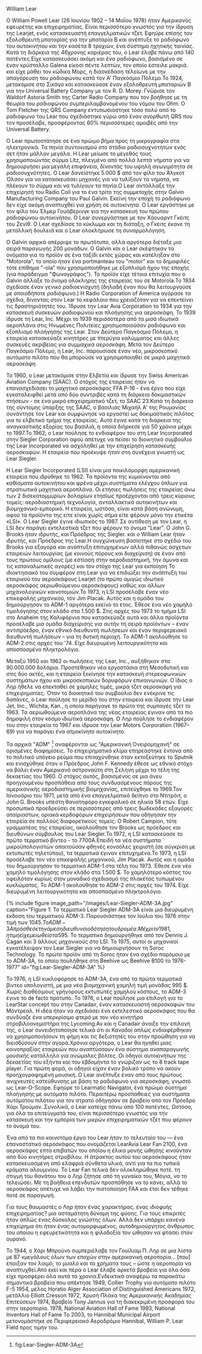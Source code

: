 
William Lear

Ο William Powell Lear (26 Ιουνίου 1902 – 14 Μαΐου 1978) ήταν Αμερικανός εφευρέτης και επιχειρηματίας. Είναι περισσότερο γνωστός για την ίδρυση της Learjet, ενός κατασκευαστή επαγγελματικών τζετ. Εφηύρε επίσης τον εξολοθρευτή μπαταρίας για την μπαταρία Β και ανέπτυξε το ραδιόφωνο του αυτοκινήτου και την κασέτα 8 τροχιών, ένα σύστημα ηχητικής ταινίας. Κατά τη διάρκεια της 46χρονης καριέρας του, ο Lear έλαβε πάνω από 140 πατέντες.Είχε κατασκευάσει ακόμη και ένα ραδιόφωνο, βασισμένο σε έναν κρύσταλλο Galena είκοσι πέντε λεπτών, τον οποίο έστειλε μακριά. και είχε μάθει τον κώδικα Μορς, η διασκέδαση τελείωνε με την απαγόρευση του ραδιοφώνου κατά τον Α' Παγκόσμιο Πόλεμο.Το 1924, μετακόμισε στο Σικάγο και κατασκεύασε έναν εξολοθρευτή μπαταριών Β για την Universal Battery Company με τον R. D. Morey. Γνώρισε τον Waldorf Astoria Smith της Carter Radio Company που τον βοήθησε με τη θεωρία του ραδιοφώνου συμπεριλαμβανομένου του νόμου του Ohm. Ο Tom Fletcher της QRS Company εντυπωσιάστηκε τόσο πολύ από το ραδιόφωνο του Lear που σχεδιάστηκε γύρω από έναν ανορθωτή QRS που τον προσέλαβε, προσφέροντας 60% περισσότερες αμοιβές από την Universal Battery.

Ο Lear πρωτοστάτησε σε ένα πρώιμο βήμα προς τη μικρογραφία στα ηλεκτρονικά. Τα πηνία συντονισμού στο στάδιο ραδιοσυχνοτήτων ενός σετ ήταν μάλλον μεγάλα. Η Lear μείωσε το μέγεθός τους χρησιμοποιώντας σύρμα Litz, πλεγμένο από πολλά λεπτά νήματα για να δημιουργήσει μια μεγάλη επιφάνεια, δίνοντάς του υψηλή αγωγιμότητα σε ραδιοσυχνότητες. Ο Lear δανείστηκε 5.000 $ από τον φίλο του Άλγκοτ Όλσον για να κατασκευάσει μηχανές για να τυλίξουν τα νήματα, να πλέκουν το σύρμα και να τυλίγουν τα πηνία.Ο Lear αντάλλαξε την επιχείρησή του Radio Coil για το ένα τρίτο της συμμετοχής στην Galvin Manufacturing Company του Paul Galvin. Εκείνη την εποχή το ραδιόφωνο δεν είχε ακόμη αναπτυχθεί για χρήση σε αυτοκίνητα. Ο Lear εργάστηκε με τον φίλο του Έλμερ Γουάβερινγκ για την κατασκευή του πρώτου ραδιοφώνου αυτοκινήτου. Ο Lear συνεργάστηκε με τον Χάουαρντ Γκέιτς του Ζενίθ. Ο Lear σχεδίασε το κύκλωμα και τη διάταξη, ο Γκέιτς έκανε τη μεταλλική δουλειά και ο Lear ολοκλήρωσε τη συναρμολόγηση.

Ο Galvin αρχικά απέρριψε το πρωτότυπο, αλλά αργότερα διέταξε μια σειρά παραγωγής 200 μονάδων. Ο Galvin και ο Lear σκέφτηκαν τα ονόματα για το προϊόν σε ένα ταξίδι εκτός χώρας και κατέληξαν στο "Motorola", το οποίο ήταν ένα portmanteau του "motor" και το δημοφιλές τότε επίθημα "-ola" που χρησιμοποιήθηκε με εξοπλισμό ήχου της εποχής (για παράδειγμα "Φωνογράφος"). Το προϊόν είχε τέτοια επιτυχία που ο Galvin άλλαξε το όνομα ολόκληρης της εταιρείας του σε Motorola.Το 1934 σχεδίασε έναν γενικό ραδιοενισχυτή (δηλαδή έναν που θα λειτουργούσε με οποιοδήποτε ραδιόφωνο.) Η Radio Corporation of America αγόρασε τα σχέδια, δίνοντας στον Lear το κεφάλαιο που χρειαζόταν για να επεκτείνει τις δραστηριότητές του. Ίδρυσε την Lear Avia Corporation το 1934 για την κατασκευή συσκευών ραδιοφώνου και πλοήγησης για αεροσκάφη. Το 1939 ίδρυσε τη Lear, Inc. Μέχρι το 1939 περισσότερα από τα μισά ιδιωτικά αεροπλάνα στις Ηνωμένες Πολιτείες χρησιμοποιούσαν ραδιόφωνο και εξοπλισμό πλοήγησης της Lear. Στον Δεύτερο Παγκόσμιο Πόλεμο, η εταιρεία κατασκεύαζε κινητήρες με πτερύγια καλύμματος και άλλες συσκευές ακριβείας για συμμαχικά αεροσκάφη. Μετά τον Δεύτερο Παγκόσμιο Πόλεμο, η Lear, Inc. παρουσίασε έναν νέο, μικροσκοπικό αυτόματο πιλότο που θα μπορούσε να χρησιμοποιηθεί σε μικρά μαχητικά αεροσκάφη

Το 1960, ο Lear μετακόμισε στην Ελβετία και ίδρυσε την Swiss American Aviation Company (SAAC). Ο στόχος της εταιρείας ήταν να επανασχεδιάσει το μαχητικό αεροσκάφος FFA P-16 - ένα έργο που είχε εγκαταλειφθεί μετά από δύο συντριβές κατά τη διάρκεια δοκιμαστικών πτήσεων - σε ένα μικρό επιχειρηματικό τζετ, το SAAC 23.Κατά τη διάρκεια της σύντομης ύπαρξης της SAAC, ο βασιλιάς Μιχαήλ Α' της Ρουμανίας συνάντησε τον Lear και συμφώνησε να εργαστεί ως δοκιμαστικός πιλότος για το ελβετικό τμήμα της εταιρείας. Αυτό έγινε κατά τη διάρκεια της αναγκαστικής εξορίας του βασιλιά, η οποία διήρκεσε για 50 χρόνια μέχρι το 1997.Το 1962, ο Lear πούλησε το ενδιαφέρον του στη Lear Incorporated στην Siegler Corporation αφού απέτυχε να πείσει το διοικητικό συμβούλιο της Lear Incorporated να ασχοληθεί με την επιχείρηση κατασκευής αεροσκαφών. Η εταιρεία που προέκυψε ήταν στη συνέχεια γνωστή ως Lear Siegler.

Η Lear Siegler Incorporated (LSI) είναι μια ποικιλόμορφη αμερικανική εταιρεία που ιδρύθηκε το 1962. Τα προϊόντα της κυμαίνονται από καθίσματα αυτοκινήτου και φρένα μέχρι συστήματα ελέγχου όπλων για στρατιωτικά μαχητικά αεροπλάνα. Οι ετήσιες πωλήσεις της εταιρείας άνω των 2 δισεκατομμυρίων δολαρίων ετησίως προέρχονται από τρεις κύριους τομείς: αεροδιαστημική τεχνολογία, ανταλλακτικά αυτοκινήτων και βιομηχανικό-εμπορικό. Η εταιρεία, ωστόσο, είναι κατά βάση ανώνυμη, αφού τα προϊόντα της είτε είναι χωρίς σήμα είτε φέρουν μόνο την ετικέτα «LSI». Ο Lear Siegler έγινε ιδιωτικός το 1987. Σε αντίθεση με τον Lear, η LSI δεν παράγει εκτελεστικά τζετ που φέρουν το όνομα "Lear". Ο John G. Brooks ήταν ιδρυτής, και Πρόεδρος της Siegler. και ο William Lear ήταν ιδρυτής,  και Πρόεδρος της Lear.Η συγχώνευση βασίστηκε στο σχέδιο του Brooks για εξαγορά και ανάπτυξη επιτυχημένων αλλά πιθανώς άσχετων εταιρειών λειτουργίας (με κοινούς πόρους και διαχείριση) σε έναν από τους πρώτους ομίλους (με εστίαση στην αεροδιαστημική, την άμυνα και τις καταναλωτικές αγορές) και τον στόχο της Lear για εκποίηση Το ιδιοκτησιακό του συμφέρον στη Lear για να επιδιώξει την ανάπτυξη του εταιρικού του αεροσκάφους Learjet (το πρώτο αμιγώς ιδιωτικό αεροσκάφος αεριωθούμενου αεροσκάφους) καθώς και άλλων μηχανολογικών καινοτομιών.Το 1973, η LSI προσέλαβε έναν νέο επικεφαλής μηχανικού, τον Jim Placak. Αυτός και η ομάδα του δημιούργησαν το ADM-1 αργότερα εκείνο το έτος. Έθεσε ένα νέο χαμηλό τιμολόγησης στον κλάδο στα 1.500 $. Στις αρχές του 1973 το τμήμα LSI στο Anaheim της Καλιφόρνια που κατασκεύαζε αυτά και άλλα προϊόντα προσέλαβε μια ομάδα διαχείρισης για αυτήν τη σειρά προϊόντων – έναν αντιπρόεδρο, έναν εθνικό διευθυντή πωλήσεων και έναν περιφερειακό διευθυντή πωλήσεων – για τη δυτική περιοχή. Το ADM-1 ακολούθησε το ADM-2 στις αρχές του '74. Είχε διευρυμένη λειτουργικότητα και αποσπασμένο πληκτρολόγιο.


Μεταξύ 1950 και 1962 οι πωλήσεις της Lear, Inc., αυξήθηκαν στα 90.000.000 δολάρια. Προστέθηκαν νέα εργοστάσια στη Μεσοδυτική και στις δύο ακτές, και η εταιρεία ξεκίνησε την κατασκευή στερεοφωνικών συστημάτων ήχου και μικροσκοπικών δορυφόρων επικοινωνιών. Ο ίδιος ο Ληρ ήθελε να επεκταθεί σε χαμηλές τιμές, μικρά τζετ αεροσκάφη για επιχειρηματίες. Όταν το διοικητικό του συμβούλιο δεν ενέκρινε τις δαπάνες, ο Lear πούλησε το μερίδιό του στην εταιρεία και ίδρυσε την Lear Jet, Inc., Wichita, Kan., η οποία παρήγαγε το πρώτο της συμπαγές τζετ το 1963. Τα αεριωθούμενα αεροπλάνα της νέας εταιρείας έγιναν από τα πιο δημοφιλή στον κόσμο ιδιωτικά αεροσκάφη. Ο Ληρ πούλησε το ενδιαφέρον του στην εταιρεία το 1967 και ίδρυσε την Lear Motors Corporation (1967–69) για να παράγει ένα ατμοκίνητο αυτοκίνητο.
 
Τα αρχικά "ADM" [^1] αναφέρονται ως "Αμερικανική Ονειρομηχανή" σε ορισμένες διαφημίσεις. Το επιχειρηματικό κλίμα επηρεάστηκε έντονα από το πολιτικό υπόγειο ρεύμα που επιταχύνθηκε όταν εκτοξεύτηκε το Sputnik και ενισχύθηκε όταν ο Πρόεδρος John F. Kennedy έθεσε ως εθνικό στόχο να βάλει έναν Αμερικανό αστροναύτη στη Σελήνη μέχρι τα τέλη της δεκαετίας του 1960. Ο στόχος αυτός, βασισμένος σε μια άνευ προηγουμένου προσπάθεια από τους συνδυασμένους πόρους της αμερικανικής αεροδιαστημικής βιομηχανίας, επιτεύχθηκε το 1969.Τον Ιανουάριο του 1971, μετά από ένα επαγγελματικό δείπνο στο Ντιτρόιτ, ο John G. Brooks υπέστη θανατηφόρο εγκεφαλικό σε ηλικία 58 ετών. Είχε προσωπικά προεδρεύσει σε περισσότερες από τρεις δωδεκάδες εξαγορές αταίριαστων, οριακά κερδοφόρων επιχειρήσεων που οδήγησαν την εταιρεία σε πολλούς διαφορετικούς τομείς. Ο Robert Campion, τότε γραμματέας της εταιρείας, ακολούθησε τον Brooks ως πρόεδρος και διευθύνων σύμβουλος του Lear Siegler.Το 1972, η LSI κατασκεύασε το πρώτο τερματικό βίντεο - το 7700A.Επειδή τα νέα συστήματα μικροϋπολογιστών απαιτούσαν φθηνές κονσόλες χειριστή (σε σύγκριση με εκτυπωτές τηλετύπου), τα τερματικά έγιναν επιτυχημένα.Το 1973, η LSI προσέλαβε τον νέο επικεφαλής μηχανικού, Jim Placak. Αυτός και η ομάδα του δημιούργησαν το τερματικό ADM-1 στα τέλη του 1973. Έθεσε ένα νέο χαμηλό τιμολόγησης στον κλάδο στα 1.500 $. Το χαμηλότερο κόστος του οφειλόταν κυρίως στον μοναδικό σχεδιασμό της πλακέτας τυπωμένου κυκλώματος. Το ADM-1 ακολούθησε το ADM-2 στις αρχές του 1974. Είχε διευρυμένη λειτουργικότητα και αποσπασμένο πληκτρολόγιο.

 {% include figure image_path="/images/Lear-Siegler-ADM-3A.jpg" caption="Figure 1: Το τερματικό Lear Siegler ADM-3A είναι μια διευρυμένη έκδοση του τερματικού ADM-3.
Παρουσιάστηκε τον Ιούλιο του 1976 στην τιμή των 1045$.
Το ADM-3A πρόσθεσε την άμεση διευθυνσιοδότηση του δρομέα.
Μέχρι το 1981, η τιμή είχε μειωθεί στα 595$. 
Το τερματικό δημιουργήθηκε από τον Dennis J. Cagan και 3 άλλους μηχανικούς στο LSI.
Το 1975, αυτοί οι μηχανικοί εγκατέλειψαν τον Lear Siegler για να δημιουργήσουν τη Soroc Technology.
Το πρώτο προϊόν από τη Soroc ήταν ένα σχέδιο παρόμοιο με το ADM-3A, το οποίο πουλήθηκε στη Beehive ως Beehive B100 το 1976-1977" id="fig:Lear-Siegler-ADM-3A" %}
 

Το 1976, η LSI κυκλοφόρησε το ADM-3A, ένα από τα πρώτα τερματικά βίντεο υπολογιστή, με μια νέα βιομηχανική χαμηλή τιμή μονάδας 995 $. Χωρίς διαθέσιμους γρήγορους εκτυπωτές χαμηλού κόστους, το ADM-3 έγινε το de facto πρότυπο.
Το 1976, ο Lear πούλησε μια επιλογή για το LearStar concept του στην Canadair, έναν κατασκευαστή αεροσκαφών του Μόντρεαλ. Η ιδέα ήταν να σχεδιάσει ένα εκτελεστικό αεροσκάφος που θα συνδύαζε ένα υπερκρίσιμο φτερό με τον νέο κινητήρα στροβιλοανεμιστήρα της Lycoming.Αν και η Canadair άνοιξε την επιλογή της, ο Lear συνειδητοποίησε τελικά ότι οι Καναδοί απλώς ενδιαφέρθηκαν να χρησιμοποιήσουν τη φήμη και τις δεξιότητές του στην προώθηση για να διεισδύσουν στην αγορά.Χρόνια αργότερα, ο Lear θα ηγηθεί μιας κοινοπραξίας εταιρειών που αναπτύσσουν ένα σύστημα αναπαραγωγής μουσικής κατάλληλο για ανώμαλες βόλτες. Οι οδηγοί αυτοκινήτων της δεκαετίας του εξήντα και του εβδομήντα το γνώριζαν ως το 8 track tape player. Για πρώτη φορά, οι οδηγοί είχαν έναν βολικό τρόπο να ακούν προηχογραφημένη μουσική..Ο Lear ανέπτυξε έναν από τους πρώτους ανιχνευτές κατεύθυνσης με βάση το ραδιόφωνο για αεροσκάφη, γνωστό ως Lear-O-Scope. Εφηύρε το Learmatic Navigator, ένα πρώιμο σύστημα πλοήγησης με αυτόματο πιλότο. Περαιτέρω προσπάθειες για συστήματα αυτόματου πιλότου για τον στρατό οδήγησαν σε βραβείο από τον Πρόεδρο Χάρι Τρούμαν. Συνολικά, ο Lear κατείχε πάνω από 100 πατέντες. Ωστόσο, για όλα τα επιτεύγματά του, είναι περισσότερο γνωστός για την κατασκευή και την εμπορία των μικρών επιχειρηματικών τζετ που φέρουν το όνομά του.

Ένα από τα πιο καινοτόμα έργα του Lear ήταν το τελευταίο του — ένα επαναστατικό αεροσκάφος που ονομάζεται LearAvia Lear Fan 2100, ένα αεροσκάφος επτά επιβατών του οποίου η έλικα μονής ώθησης κινούνταν από δύο κινητήρες στροβίλου. Η άτρακτος αυτού του αεροσκάφους ήταν κατασκευασμένη από ελαφριά σύνθετα υλικά, αντί για τα πιο τυπικά κράματα αλουμινίου. Το Lear Fan τελικά δεν ολοκληρώθηκε ποτέ. τη στιγμή του θανάτου του ο Ληρ ζήτησε από τη γυναίκα του, Μόγια, να το τελειώσει. Με τη βοήθεια επενδυτών προσπάθησε να το κάνει, αλλά το αεροσκάφος απέτυχε να λάβει την πιστοποίηση FAA και έτσι δεν τέθηκε ποτέ σε παραγωγή.

Για τους θαυμαστές ο Ληρ ήταν ένας χαρακτήρας. ένας ιδιοφυής επιχειρηματίας? μια ασταμάτητη δύναμη της φύσης. Για τους επικριτές ήταν απλώς ένας δύσκολος γνώστης όλων. Αλλά δεν υπάρχει κανένα επιχείρημα ότι ήταν ένας αυτομορφωμένος, αυτοδημιούργητος άνθρωπος του οποίου η εφευρετικότητα και η φιλοδοξία τον ώθησαν να φτάσει στον ουρανό.

Το 1944, ο Χάρι Μπρούνο συμπεριέλαβε τον Γουίλιαμ Π. Ληρ σε μια λίστα με 87 «μεγάλους όλων των εποχών στην αμερικανική αεροπορία… [που] έπαιξαν τον λαιμό, το μυαλό και τα χρήματά τους – ώστε η αεροπορία να αναπτυχθεί.Από εκεί και πέρα ο Lear έλαβε αρκετά βραβεία για όλα όσα είχε προσφέρει όλα αυτά τα χρονια.Ενδεικτικά αναφέρω τα παρακάτω σημαντικά βραβεία που απέκτησε
1949, Collier Trophy για αυτόματο πιλότο F-5
1954, μέλος Horatio Alger Association of Distinguished Americans
1972, μετάλλιο Elliott Cresson
1972, Χρυσή Πλάκα της Αμερικανικής Ακαδημίας Επιτεύσεων
1974, Βραβείο Tony Jannus για τη διακεκριμένη προσφορά του στην αεροπορία.
1978, National Aviation Hall of Fame
1993, National Inventors Hall of Fame
Το 2003, το Hannibal Municipal Airport μετονομάστηκε σε Περιφερειακό Αεροδρόμιο Hannibal, William P. Lear Field προς τιμήν του.


[^1]: fig:Lear-Siegler-ADM-3A

